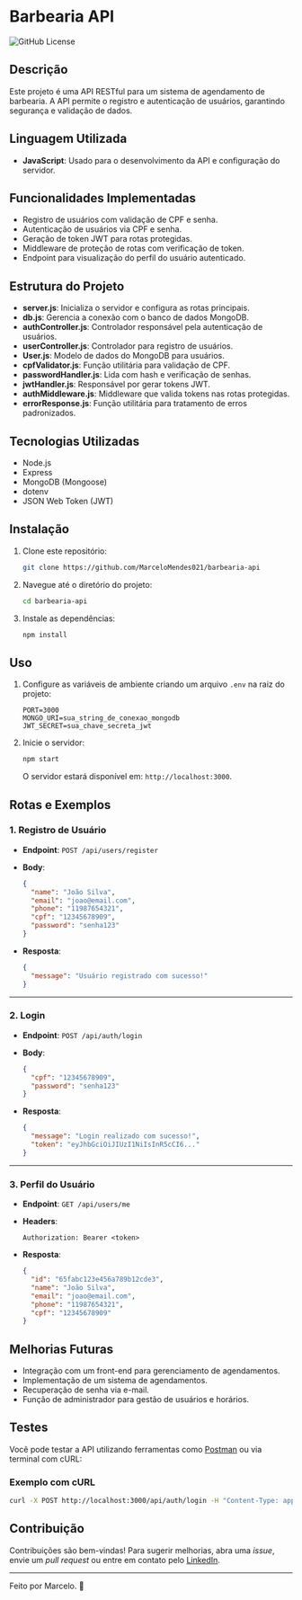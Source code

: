 # Barbearia API

![GitHub License](https://img.shields.io/github/license/MarceloMendes021/barbearia-api)

## Descrição

Este projeto é uma API RESTful para um sistema de agendamento de barbearia. A API permite o registro e autenticação de usuários, garantindo segurança e validação de dados.

## Linguagem Utilizada

- **JavaScript**: Usado para o desenvolvimento da API e configuração do servidor.

## Funcionalidades Implementadas

- Registro de usuários com validação de CPF e senha.
- Autenticação de usuários via CPF e senha.
- Geração de token JWT para rotas protegidas.
- Middleware de proteção de rotas com verificação de token.
- Endpoint para visualização do perfil do usuário autenticado.

## Estrutura do Projeto

- **server.js**: Inicializa o servidor e configura as rotas principais.
- **db.js**: Gerencia a conexão com o banco de dados MongoDB.
- **authController.js**: Controlador responsável pela autenticação de usuários.
- **userController.js**: Controlador para registro de usuários.
- **User.js**: Modelo de dados do MongoDB para usuários.
- **cpfValidator.js**: Função utilitária para validação de CPF.
- **passwordHandler.js**: Lida com hash e verificação de senhas.
- **jwtHandler.js**: Responsável por gerar tokens JWT.
- **authMiddleware.js**: Middleware que valida tokens nas rotas protegidas.
- **errorResponse.js**: Função utilitária para tratamento de erros padronizados.

## Tecnologias Utilizadas

- Node.js
- Express
- MongoDB (Mongoose)
- dotenv
- JSON Web Token (JWT)

## Instalação

1. Clone este repositório:

   ```bash
   git clone https://github.com/MarceloMendes021/barbearia-api
   ```

2. Navegue até o diretório do projeto:

   ```bash
   cd barbearia-api
   ```

3. Instale as dependências:

   ```bash
   npm install
   ```

## Uso

1. Configure as variáveis de ambiente criando um arquivo `.env` na raiz do projeto:

   ```env
   PORT=3000
   MONGO_URI=sua_string_de_conexao_mongodb
   JWT_SECRET=sua_chave_secreta_jwt
   ```

2. Inicie o servidor:

   ```bash
   npm start
   ```

   O servidor estará disponível em: `http://localhost:3000`.

## Rotas e Exemplos

### 1. Registro de Usuário

- **Endpoint**: `POST /api/users/register`
- **Body**:

  ```json
  {
    "name": "João Silva",
    "email": "joao@email.com",
    "phone": "11987654321",
    "cpf": "12345678909",
    "password": "senha123"
  }
  ```

- **Resposta**:

  ```json
  {
    "message": "Usuário registrado com sucesso!"
  }
  ```

---

### 2. Login

- **Endpoint**: `POST /api/auth/login`
- **Body**:

  ```json
  {
    "cpf": "12345678909",
    "password": "senha123"
  }
  ```

- **Resposta**:

  ```json
  {
    "message": "Login realizado com sucesso!",
    "token": "eyJhbGciOiJIUzI1NiIsInR5cCI6..."
  }
  ```

---

### 3. Perfil do Usuário

- **Endpoint**: `GET /api/users/me`
- **Headers**:

  ```
  Authorization: Bearer <token>
  ```

- **Resposta**:

  ```json
  {
    "id": "65fabc123e456a789b12cde3",
    "name": "João Silva",
    "email": "joao@email.com",
    "phone": "11987654321",
    "cpf": "12345678909"
  }
  ```

## Melhorias Futuras

- Integração com um front-end para gerenciamento de agendamentos.
- Implementação de um sistema de agendamentos.
- Recuperação de senha via e-mail.
- Função de administrador para gestão de usuários e horários.

## Testes

Você pode testar a API utilizando ferramentas como [Postman](https://www.postman.com/) ou via terminal com cURL:

### Exemplo com cURL

```bash
curl -X POST http://localhost:3000/api/auth/login -H "Content-Type: application/json" -d '{"cpf": "12345678909", "password": "senha123"}'
```

## Contribuição

Contribuições são bem-vindas! Para sugerir melhorias, abra uma _issue_, envie um _pull request_ ou entre em contato pelo [LinkedIn](https://www.linkedin.com/in/marcelo021/).

---

Feito por Marcelo. 🚀
